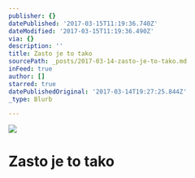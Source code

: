 ```yaml
---
publisher: {}
datePublished: '2017-03-15T11:19:36.740Z'
dateModified: '2017-03-15T11:19:36.490Z'
via: {}
description: ''
title: Zasto je to tako
sourcePath: _posts/2017-03-14-zasto-je-to-tako.md
inFeed: true
author: []
starred: true
datePublishedOriginal: '2017-03-14T19:27:25.844Z'
_type: Blurb

---
```

![](https://the-grid-user-content.s3-us-west-2.amazonaws.com/0dd29a0d-5895-4415-9297-cd5756eb4a17.jpg)

# Zasto je to tako